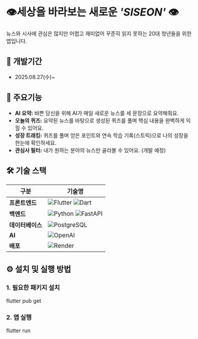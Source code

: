 # 👁️세상을 바라보는 새로운 *'SISEON'* 👁️
뉴스와 시사에 관심은 많지만 어렵고 재미없어 꾸준히 읽지 못하는 20대 청년들을 위한 앱입니다.  


## 🚀 개발기간
- 2025.08.27(수)~


## 🌟 주요기능
* **AI 요약:** 바쁜 당신을 위해 AI가 매일 새로운 뉴스를 세 문장으로 요약해줘요.
* **오늘의 퀴즈:** 요약된 뉴스를 바탕으로 생성된 퀴즈를 풀며 핵심 내용을 완벽하게 익힐 수 있어요.
* **성장 트래킹:** 퀴즈를 풀며 얻은 포인트와 연속 학습 기록(스트릭)으로 나의 성장을 한눈에 확인하세요.
* **관심사 필터:** 내가 원하는 분야의 뉴스만 골라볼 수 있어요. (개발 예정)
  

## 🛠️ 기술 스택

| 구분 | 기술명 |
|---|---|
| **프론트엔드** | ![Flutter](https://img.shields.io/badge/Flutter-02569B?style=for-the-badge&logo=flutter&logoColor=white) ![Dart](https://img.shields.io/badge/Dart-0175C2?style=for-the-badge&logo=dart&logoColor=white) |
| **백엔드** | ![Python](https://img.shields.io/badge/Python-3776AB?style=for-the-badge&logo=python&logoColor=white) ![FastAPI](https://img.shields.io/badge/FastAPI-009688?style=for-the-badge&logo=fastapi&logoColor=white) |
| **데이터베이스**| ![PostgreSQL](https://img.shields.io/badge/PostgreSQL-4169E1?style=for-the-badge&logo=postgresql&logoColor=white) |
| **AI** | ![OpenAI](https://img.shields.io/badge/badge/OpenAI-412991?style=for-the-badge&logo=openai&logoColor=white) |
| **배포** | ![Render](https://img.shields.io/badge/Render-46E3B7?style=for-the-badge&logo=render&logoColor=white) |

## ⚙️ 설치 및 실행 방법

### 1. 필요한 패키지 설치
flutter pub get

### 2. 앱 실행
flutter run
